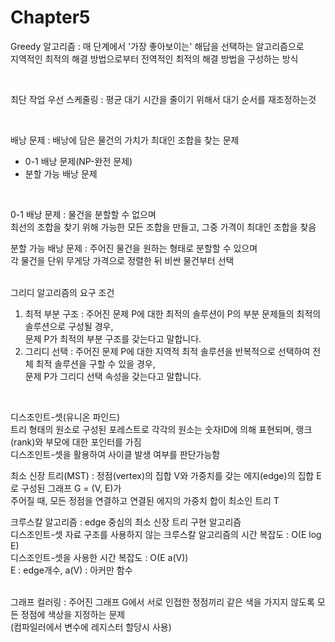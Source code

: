 # Chapter5
Greedy 알고리즘 : 매 단계에서 '가장 좋아보이는' 해답을 선택하는 알고리즘으로  
지역적인 최적의 해결 방법으로부터 전역적인 최적의 해결 방법을 구성하는 방식  

</br>

최단 작업 우선 스케줄링 : 평균 대기 시간을 줄이기 위해서 대기 순서를 재조정하는것  

</br>

배낭 문제 : 배낭에 담은 물건의 가치가 최대인 조합을 찾는 문제
* 0-1 배낭 문제(NP-완전 문제)
* 분할 가능 배낭 문제  
</br>

0-1 배낭 문제 : 물건을 분할할 수 없으며  
최선의 조합을 찾기 위해 가능한 모든 조합을 만들고, 그중 가격이 최대인 조합을 찾음

분할 가능 배낭 문제 : 주어진 물건을 원하는 형태로 분할할 수 있으며  
각 물건을 단위 무게당 가격으로 정렬한 뒤 비싼 물건부터 선택  
</br>

그리디 알고리즘의 요구 조건
1. 최적 부분 구조 : 주어진 문제 P에 대한 최적의 솔루션이 P의 부분 문제들의 최적의 솔루션으로 구성될 경우,  
   문제 P가 최적의 부분 구조를 갖는다고 말합니다.
2. 그리디 선택 : 주어진 문제 P에 대한 지역적 최적 솔루션을 반복적으로 선택하여 전체 최적 솔루션을 구할 수 있을 경우,  
   문제 P가 그리디 선택 속성을 갖는다고 말합니다.  
</br>

디스조인트-셋(유니온 파인드)  
트리 형태의 원소로 구성된 포레스트로 각각의 원소는 숫자ID에 의해 표현되며, 랭크(rank)와 부모에 대한 포인터를 가짐  
디스조인트-셋을 활용하여 사이클 발생 여부를 판단가능함
</br>

최소 신장 트리(MST) : 정점(vertex)의 집합 V와 가중치를 갖는 에지(edge)의 집합 E로 구성된 그래프 G = (V, E)가  
주어질 때, 모든 정점을 연결하고 연결된 에지의 가중치 합이 최소인 트리 T  

크루스칼 알고리즘 : edge 중심의 최소 신장 트리 구현 알고리즘  
디스조인트-셋 자료 구조를 사용하지 않는 크루스칼 알고리즘의 시간 복잡도 : O(E log E)   
디스조인트-셋을 사용한 시간 복잡도 : O(E a(V))   
E : edge개수, a(V) : 아커만 함수  
</br>  

그래프 컬러링 : 주어진 그래프 G에서 서로 인접한 정점끼리 같은 색을 가지지 않도록 모든 정점에 색상을 지정하는 문제  
(컴파일러에서 변수에 레지스터 할당시 사용)